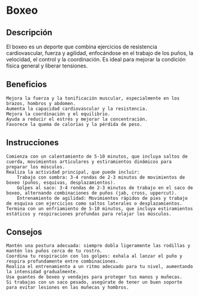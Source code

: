 # Boxeo

## Descripción

El boxeo es un deporte que combina ejercicios de resistencia cardiovascular, fuerza y agilidad, enfocándose en el trabajo de los puños, la velocidad, el control y la coordinación. Es ideal para mejorar la condición física general y liberar tensiones.

## Beneficios

    Mejora la fuerza y la tonificación muscular, especialmente en los brazos, hombros y abdomen.
    Aumenta la capacidad cardiovascular y la resistencia.
    Mejora la coordinación y el equilibrio.
    Ayuda a reducir el estrés y mejorar la concentración.
    Favorece la quema de calorías y la pérdida de peso.

## Instrucciones

    Comienza con un calentamiento de 5-10 minutos, que incluya saltos de cuerda, movimientos articulares y estiramientos dinámicos para preparar los músculos.
    Realiza la actividad principal, que puede incluir:
        Trabajo con sombra: 3-4 rondas de 2-3 minutos de movimientos de boxeo (puños, esquivas, desplazamientos).
        Golpes al saco: 3-4 rondas de 2-3 minutos de trabajo en el saco de boxeo, alternando combinaciones de puños (jab, cross, uppercut).
        Entrenamiento de agilidad: Movimientos rápidos de pies y trabajo de esquiva con ejercicios como saltos laterales o desplazamientos.
    Termina con un enfriamiento de 5-10 minutos, que incluya estiramientos estáticos y respiraciones profundas para relajar los músculos.

## Consejos

    Mantén una postura adecuada: siempre dobla ligeramente las rodillas y mantén los puños cerca de tu rostro.
    Coordina tu respiración con los golpes: exhala al lanzar el puño y respira profundamente entre combinaciones.
    Realiza el entrenamiento a un ritmo adecuado para tu nivel, aumentando la intensidad gradualmente.
    Usa guantes de boxeo y vendajes para proteger tus manos y muñecas.
    Si trabajas con un saco pesado, asegúrate de tener un buen soporte para evitar lesiones en las muñecas y hombros.